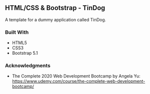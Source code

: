 ## HTML/CSS & Bootstrap - TinDog
A template for a dummy application called TinDog.

### Built With
* HTML5
* CSS3
* Bootstrap 5.1

### Acknowledgments
* The Complete 2020 Web Development Bootcamp by Angela Yu:
https://www.udemy.com/course/the-complete-web-development-bootcamp/
